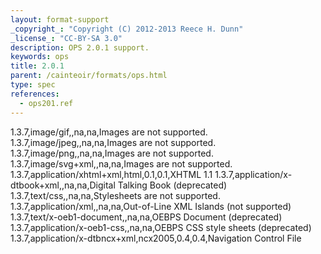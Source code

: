 ```yaml
---
layout: format-support
_copyright_: "Copyright (C) 2012-2013 Reece H. Dunn"
_license_: "CC-BY-SA 3.0"
description: OPS 2.0.1 support.
keywords: ops
title: 2.0.1
parent: /cainteoir/formats/ops.html
type: spec
references:
  - ops201.ref
---
```


1.3.7,image/gif,,na,na,Images are not supported.
1.3.7,image/jpeg,,na,na,Images are not supported.
1.3.7,image/png,,na,na,Images are not supported.
1.3.7,image/svg+xml,,na,na,Images are not supported.
1.3.7,application/xhtml+xml,html,0.1,0.1,XHTML 1.1
1.3.7,application/x-dtbook+xml,,na,na,Digital Talking Book (deprecated)
1.3.7,text/css,,na,na,Stylesheets are not supported.
1.3.7,application/xml,,na,na,Out-of-Line XML Islands (not supported)
1.3.7,text/x-oeb1-document,,na,na,OEBPS Document (deprecated)
1.3.7,application/x-oeb1-css,,na,na,OEBPS CSS style sheets (deprecated)
1.3.7,application/x-dtbncx+xml,ncx2005,0.4,0.4,Navigation Control File
